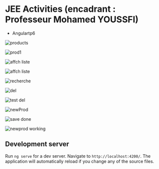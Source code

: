 # JEE Activities (encadrant : Professeur Mohamed YOUSSFI)

- Angulartp6 

![products](https://github.com/YoussefDinar/Dinar-Youssef-JEE/assets/94021293/d158423e-e57c-43a5-b70c-1c2273b10852)

![prod1](https://github.com/YoussefDinar/Dinar-Youssef-JEE/assets/94021293/e6538195-42bf-4f49-b715-83994ad0e040)

![affch liste](https://github.com/YoussefDinar/Dinar-Youssef-JEE/assets/94021293/bf128812-5c95-42e6-98b5-89dc2af97074)

![affch liste](https://github.com/YoussefDinar/Dinar-Youssef-JEE/assets/94021293/f24c8628-8e3a-4209-b708-145b2d2e0c77)

![recherche](https://github.com/YoussefDinar/Dinar-Youssef-JEE/assets/94021293/cef6be62-2f34-4f11-a827-425e42781134)

![del](https://github.com/YoussefDinar/Dinar-Youssef-JEE/assets/94021293/8f3ab5c1-69b8-4679-be75-9691ce1d8552)

![test del](https://github.com/YoussefDinar/Dinar-Youssef-JEE/assets/94021293/55e99993-733f-48f8-9497-8af88485e66e)

![newProd](https://github.com/YoussefDinar/Dinar-Youssef-JEE/assets/94021293/bc742c56-4787-4365-80cb-9f600751490a)

![save done](https://github.com/YoussefDinar/Dinar-Youssef-JEE/assets/94021293/8a69eaa3-db27-43c0-9441-b58996f203c2)

![newprod working](https://github.com/YoussefDinar/Dinar-Youssef-JEE/assets/94021293/254ac79c-58cd-472f-8919-6764a3ff5085)


## Development server

Run `ng serve` for a dev server. Navigate to `http://localhost:4200/`. The application will automatically reload if you change any of the source files.


